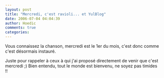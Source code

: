 ```yaml
---
layout: post
title: "Mercredi, c'est ravioli... et YulBlog"
date: 2006-07-04 04:04:39
author: Hoedic
comments: true
categories: 
---
```



Vous connaissez la chanson, mercredi est le 1er du mois, c'est donc  comme c'est désormais instauré.

Juste pour rappeler à ceux à qui j'ai proposé directement de venir que c'est mercredi ;) Bien entendu, tout le monde est bienvenu, ne soyez pas timides !!